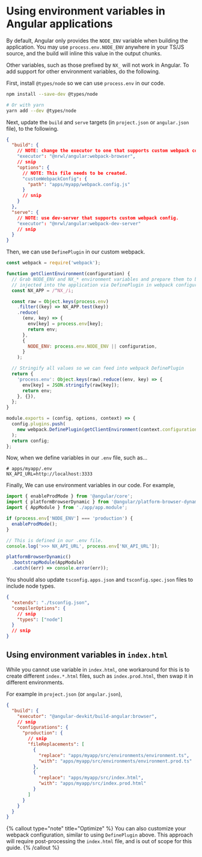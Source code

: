 # Using environment variables in Angular applications

By default, Angular only provides the `NODE_ENV` variable when building the application. You may use `process.env.NODE_ENV`
anywhere in your TS/JS source, and the build will inline this value in the output chunks.

Other variables, such as those prefixed by `NX_` will not work in Angular. To add support for other environment variables,
do the following.

First, install `@types/node` so we can use `process.env` in our code.

```bash
npm install --save-dev @types/node

# Or with yarn
yarn add --dev @types/node
```

Next, update the `build` and `serve` targets (in `project.json` or `angular.json` file), to the following.

```json lines
{
  "build": {
    // NOTE: change the executor to one that supports custom webpack config.
    "executor": "@nrwl/angular:webpack-browser",
    // snip
    "options": {
      // NOTE: This file needs to be created.
      "customWebpackConfig": {
        "path": "apps/myapp/webpack.config.js"
      }
      // snip
    }
  },
  "serve": {
    // NOTE: use dev-server that supports custom webpack config.
    "executor": "@nrwl/angular:webpack-dev-server"
    // snip
  }
}
```

Then, we can use `DefinePlugin` in our custom webpack.

```javascript {% fileName="apps/myapp/webpack.config.js" %}
const webpack = require('webpack');

function getClientEnvironment(configuration) {
  // Grab NODE_ENV and NX_* environment variables and prepare them to be
  // injected into the application via DefinePlugin in webpack configuration.
  const NX_APP = /^NX_/i;

  const raw = Object.keys(process.env)
    .filter((key) => NX_APP.test(key))
    .reduce(
      (env, key) => {
        env[key] = process.env[key];
        return env;
      },
      {
        NODE_ENV: process.env.NODE_ENV || configuration,
      }
    );

  // Stringify all values so we can feed into webpack DefinePlugin
  return {
    'process.env': Object.keys(raw).reduce((env, key) => {
      env[key] = JSON.stringify(raw[key]);
      return env;
    }, {}),
  };
}

module.exports = (config, options, context) => {
  config.plugins.push(
    new webpack.DefinePlugin(getClientEnvironment(context.configuration))
  );
  return config;
};
```

Now, when we define variables in our `.env` file, such as...

```text
# apps/myapp/.env
NX_API_URL=http://localhost:3333
```

Finally, We can use environment variables in our code. For example,

```typescript {% fileName="apps/myapp/src/main.ts" %}
import { enableProdMode } from '@angular/core';
import { platformBrowserDynamic } from '@angular/platform-browser-dynamic';
import { AppModule } from './app/app.module';

if (process.env['NODE_ENV'] === 'production') {
  enableProdMode();
}

// This is defined in our .env file.
console.log('>>> NX_API_URL', process.env['NX_API_URL']);

platformBrowserDynamic()
  .bootstrapModule(AppModule)
  .catch((err) => console.error(err));
```

You should also update `tsconfig.apps.json` and `tsconfig.spec.json` files to include node types.

```json lines
{
  "extends": "./tsconfig.json",
  "compilerOptions": {
    // snip
    "types": ["node"]
  }
  // snip
}
```

## Using environment variables in `index.html`

While you cannot use variable in `index.html`, one workaround for this is to create different `index.*.html` files, such
as `index.prod.html`, then swap it in different environments.

For example in `project.json` (or `angular.json`),

```json lines {% fileName="project.json or angular.json" %}
{
  "build": {
    "executor": "@angular-devkit/build-angular:browser",
    // snip
    "configurations": {
      "production": {
        // snip
        "fileReplacements": [
          {
            "replace": "apps/myapp/src/environments/environment.ts",
            "with": "apps/myapp/src/environments/environment.prod.ts"
          },
          {
            "replace": "apps/myapp/src/index.html",
            "with": "apps/myapp/src/index.prod.html"
          }
        ]
      }
    }
  }
}
```

{% callout type="note" title="Optimize" %}
You can also customize your webpack configuration, similar to using `DefinePlugin` above. This approach will require post-processing the `index.html` file, and is out of scope for this guide.
{% /callout %}
